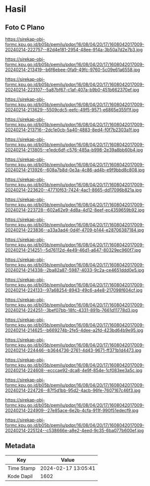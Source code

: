# Hasil

## Foto C Plano

https://sirekap-obj-formc.kpu.go.id/b05b/pemilu/pdpr/16/08/04/20/17/1608042017009-20240214-222757--82d4e181-2954-48ee-914a-3b50a7d2e7b3.jpg

https://sirekap-obj-formc.kpu.go.id/b05b/pemilu/pdpr/16/08/04/20/17/1608042017009-20240214-213419--b6f6ebee-0fa9-49fc-9760-5c09e61a6558.jpg

https://sirekap-obj-formc.kpu.go.id/b05b/pemilu/pdpr/16/08/04/20/17/1608042017009-20240214-223107--5a87bf67-c1af-407a-b9b0-451b662370ef.jpg

https://sirekap-obj-formc.kpu.go.id/b05b/pemilu/pdpr/16/08/04/20/17/1608042017009-20240214-213629--5509cdc5-eefc-49f5-9571-e6865e355f1f.jpg

https://sirekap-obj-formc.kpu.go.id/b05b/pemilu/pdpr/16/08/04/20/17/1608042017009-20240214-213716--2dc1e0cb-5a40-4883-8ed4-f0f7b2303a1f.jpg

https://sirekap-obj-formc.kpu.go.id/b05b/pemilu/pdpr/16/08/04/20/17/1608042017009-20240214-213805--e1edc6df-c576-485a-b998-2e39a8bb60b4.jpg

https://sirekap-obj-formc.kpu.go.id/b05b/pemilu/pdpr/16/08/04/20/17/1608042017009-20240214-213926--608a7b8d-0e3a-4c86-ad4b-e9f9bbd8c808.jpg

https://sirekap-obj-formc.kpu.go.id/b05b/pemilu/pdpr/16/08/04/20/17/1608042017009-20240214-223620--47710f63-7424-4ac1-8665-dd17096b821a.jpg

https://sirekap-obj-formc.kpu.go.id/b05b/pemilu/pdpr/16/08/04/20/17/1608042017009-20240214-223728--602a62e9-4d8a-4d12-8eef-ec4359659b92.jpg

https://sirekap-obj-formc.kpu.go.id/b05b/pemilu/pdpr/16/08/04/20/17/1608042017009-20240214-223836--a33a3ad4-0d4f-4709-b144-e28706387184.jpg

https://sirekap-obj-formc.kpu.go.id/b05b/pemilu/pdpr/16/08/04/20/17/1608042017009-20240214-214251--5d76112d-4e49-46d1-a647-80329ec960f7.jpg

https://sirekap-obj-formc.kpu.go.id/b05b/pemilu/pdpr/16/08/04/20/17/1608042017009-20240214-214338--2ba82a87-5987-4033-9c2a-ce4651ddd0e5.jpg

https://sirekap-obj-formc.kpu.go.id/b05b/pemilu/pdpr/16/08/04/20/17/1608042017009-20240214-224133--97a68254-8943-49c6-a4e8-217098f604cf.jpg

https://sirekap-obj-formc.kpu.go.id/b05b/pemilu/pdpr/16/08/04/20/17/1608042017009-20240214-224251--3bef07bb-18fc-4331-891b-7661d11778d3.jpg

https://sirekap-obj-formc.kpu.go.id/b05b/pemilu/pdpr/16/08/04/20/17/1608042017009-20240214-214625--b669274b-2fe5-4dee-a2fd-423bd64b9e95.jpg

https://sirekap-obj-formc.kpu.go.id/b05b/pemilu/pdpr/16/08/04/20/17/1608042017009-20240214-224446--b3644736-2761-4d43-9671-ff371b1d4473.jpg

https://sirekap-obj-formc.kpu.go.id/b05b/pemilu/pdpr/16/08/04/20/17/1608042017009-20240214-224608--ecccae92-dca8-4e9f-854e-1cf083ee3a5c.jpg

https://sirekap-obj-formc.kpu.go.id/b05b/pemilu/pdpr/16/08/04/20/17/1608042017009-20240214-224726--87f5d1bb-95d2-4acb-96fe-7607167c46f3.jpg

https://sirekap-obj-formc.kpu.go.id/b05b/pemilu/pdpr/16/08/04/20/17/1608042017009-20240214-224909--27e85ace-6e2b-4cfa-911f-990f51edecf9.jpg

https://sirekap-obj-formc.kpu.go.id/b05b/pemilu/pdpr/16/08/04/20/17/1608042017009-20240214-225124--c538666e-a8e2-4eed-9c35-6ba077b600ef.jpg


## Metadata

| Key        | Value               |
| ---------- | ------------------- |
| Time Stamp | 2024-02-17 13:05:41 |
| Kode Dapil | 1602                |



